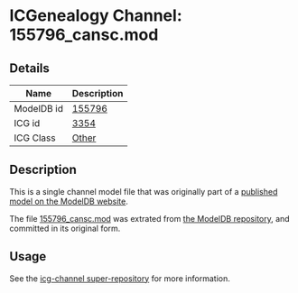 # ICGenealogy Channel: 155796\_cansc.mod

## Details

Name | Description
---- | -----------
ModelDB id | [155796](http://senselab.med.yale.edu/ModelDB/ShowModel.cshtml?model=155796)
ICG id | [3354](http://icg.neurotheory.ox.ac.uk/channels/other/3354)
ICG Class | [Other](http://icg.neurotheory.ox.ac.uk/channels/other)

## Description

This is a single channel model file that was originally part of a [published model on the ModelDB website](http://senselab.med.yale.edu/mModelDB/ShowModel.cshtml?model=155796).

The file [155796\_cansc.mod](155796_cansc.mod) was extrated from [the ModelDB repository](http://senselab.med.yale.edu/ModelDB/ShowModel.cshtml?model=155796), and committed in its original form.

## Usage

See the [icg-channel super-repository](https://github.com/icgenealogy/icg-channels) for more information.